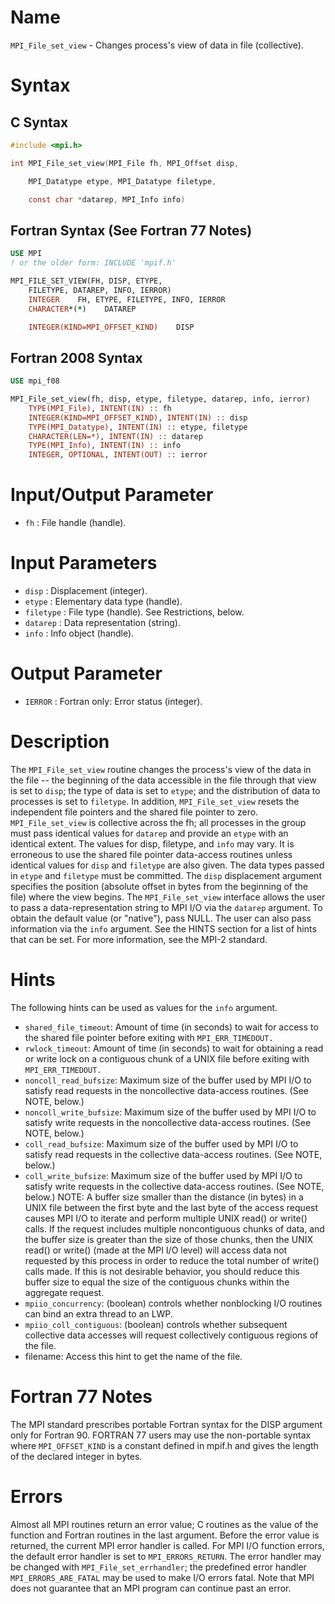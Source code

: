 # Name

`MPI_File_set_view` - Changes process's view of data in file
(collective).

# Syntax

## C Syntax

```c
#include <mpi.h>

int MPI_File_set_view(MPI_File fh, MPI_Offset disp,

    MPI_Datatype etype, MPI_Datatype filetype,

    const char *datarep, MPI_Info info)
```

## Fortran Syntax (See Fortran 77 Notes)

```fortran
USE MPI
! or the older form: INCLUDE 'mpif.h'

MPI_FILE_SET_VIEW(FH, DISP, ETYPE,
    FILETYPE, DATAREP, INFO, IERROR)
    INTEGER    FH, ETYPE, FILETYPE, INFO, IERROR
    CHARACTER*(*)    DATAREP

    INTEGER(KIND=MPI_OFFSET_KIND)    DISP
```

## Fortran 2008 Syntax

```fortran
USE mpi_f08

MPI_File_set_view(fh, disp, etype, filetype, datarep, info, ierror)
    TYPE(MPI_File), INTENT(IN) :: fh
    INTEGER(KIND=MPI_OFFSET_KIND), INTENT(IN) :: disp
    TYPE(MPI_Datatype), INTENT(IN) :: etype, filetype
    CHARACTER(LEN=*), INTENT(IN) :: datarep
    TYPE(MPI_Info), INTENT(IN) :: info
    INTEGER, OPTIONAL, INTENT(OUT) :: ierror
```


# Input/Output Parameter

* `fh` : File handle (handle).

# Input Parameters

* `disp` : Displacement (integer).
* `etype` : Elementary data type (handle).
* `filetype` : File type (handle). See Restrictions, below.
* `datarep` : Data representation (string).
* `info` : Info object (handle).

# Output Parameter

* `IERROR` : Fortran only: Error status (integer).

# Description

The `MPI_File_set_view` routine changes the process's view of the data in
the file -- the beginning of the data accessible in the file through
that view is set to `disp`; the type of data is set to `etype`; and the
distribution of data to processes is set to `filetype`. In addition,
`MPI_File_set_view` resets the independent file pointers and the shared
file pointer to zero. `MPI_File_set_view` is collective across the fh;
all processes in the group must pass identical values for `datarep` and
provide an `etype` with an identical extent. The values for disp,
filetype, and `info` may vary. It is erroneous to use the shared file
pointer data-access routines unless identical values for `disp` and
`filetype` are also given. The data types passed in `etype` and
`filetype` must be committed.
The `disp` displacement argument specifies the position (absolute offset
in bytes from the beginning of the file) where the view begins.
The `MPI_File_set_view` interface allows the user to pass a
data-representation string to MPI I/O via the `datarep` argument. To
obtain the default value (or "native"), pass NULL. The user can also
pass information via the `info` argument. See the HINTS section for a
list of hints that can be set. For more information, see the MPI-2
standard.

# Hints

The following hints can be used as values for the `info` argument.
- `shared_file_timeout`: Amount of time (in seconds) to wait for access
to the shared file pointer before exiting with `MPI_ERR_TIMEDOUT.`
- `rwlock_timeout`: Amount of time (in seconds) to wait for obtaining a
read or write lock on a contiguous chunk of a UNIX file before exiting
with `MPI_ERR_TIMEDOUT.`
- `noncoll_read_bufsize`: Maximum size of the buffer used by MPI I/O to
satisfy read requests in the noncollective data-access routines. (See
NOTE, below.)
- `noncoll_write_bufsize`: Maximum size of the buffer used by MPI I/O to
satisfy write requests in the noncollective data-access routines. (See
NOTE, below.)
- `coll_read_bufsize`: Maximum size of the buffer used by MPI I/O to
satisfy read requests in the collective data-access routines. (See NOTE,
below.)
- `coll_write_bufsize`: Maximum size of the buffer used by MPI I/O to
satisfy write requests in the collective data-access routines. (See
NOTE, below.)
NOTE: A buffer size smaller than the distance (in bytes) in a UNIX file
between the first byte and the last byte of the access request causes
MPI I/O to iterate and perform multiple UNIX read() or write() calls. If
the request includes multiple noncontiguous chunks of data, and the
buffer size is greater than the size of those chunks, then the UNIX
read() or write() (made at the MPI I/O level) will access data not
requested by this process in order to reduce the total number of write()
calls made. If this is not desirable behavior, you should reduce this
buffer size to equal the size of the contiguous chunks within the
aggregate request.
- `mpiio_concurrency`: (boolean) controls whether nonblocking I/O
routines can bind an extra thread to an LWP.
- `mpiio_coll_contiguous`: (boolean) controls whether subsequent
collective data accesses will request collectively contiguous regions of
the file.
- filename: Access this hint to get the name of the file.

# Fortran 77 Notes

The MPI standard prescribes portable Fortran syntax for the DISP
argument only for Fortran 90. FORTRAN 77 users may use the non-portable
syntax
where `MPI_OFFSET_KIND` is a constant defined in mpif.h and gives the
length of the declared integer in bytes.

# Errors

Almost all MPI routines return an error value; C routines as the value
of the function and Fortran routines in the last argument.
Before the error value is returned, the current MPI error handler is
called. For MPI I/O function errors, the default error handler is set to
`MPI_ERRORS_RETURN`. The error handler may be changed with
`MPI_File_set_errhandler`; the predefined error handler
`MPI_ERRORS_ARE_FATAL` may be used to make I/O errors fatal. Note that MPI
does not guarantee that an MPI program can continue past an error.
